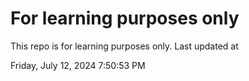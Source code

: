 # For learning purposes only
This repo is for learning purposes only.
Last updated at

Friday, July 12, 2024 7:50:53 PM

